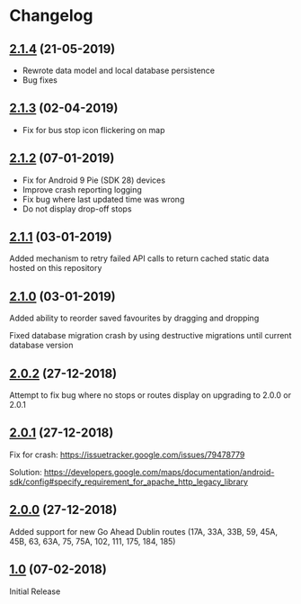 # Changelog

## [2.1.4](https://github.com/conor-ob/dublin-bus-pal/compare/2.1.3...2.1.4) (21-05-2019)
* Rewrote data model and local database persistence
* Bug fixes

## [2.1.3](https://github.com/conor-ob/dublin-bus-pal/compare/2.1.2...2.1.3) (02-04-2019)
* Fix for bus stop icon flickering on map

## [2.1.2](https://github.com/conor-ob/dublin-bus-pal/compare/2.1.1...2.1.2) (07-01-2019)
* Fix for Android 9 Pie (SDK 28) devices
* Improve crash reporting logging
* Fix bug where last updated time was wrong
* Do not display drop-off stops

## [2.1.1](https://github.com/conor-ob/dublin-bus-pal/compare/2.1.0...2.1.1) (03-01-2019)
Added mechanism to retry failed API calls to return cached static data hosted on this repository

## [2.1.0](https://github.com/conor-ob/dublin-bus-pal/compare/2.0.2...2.1.0) (03-01-2019)
Added ability to reorder saved favourites by dragging and dropping

Fixed database migration crash by using destructive migrations until current database version

## [2.0.2](https://github.com/conor-ob/dublin-bus-pal/compare/2.0.1...2.0.2) (27-12-2018)
Attempt to fix bug where no stops or routes display on upgrading to 2.0.0 or 2.0.1

## [2.0.1](https://github.com/conor-ob/dublin-bus-pal/compare/2.0.0...2.0.1) (27-12-2018)
Fix for crash: https://issuetracker.google.com/issues/79478779

Solution: https://developers.google.com/maps/documentation/android-sdk/config#specify_requirement_for_apache_http_legacy_library

## [2.0.0](https://github.com/conor-ob/dublin-bus-pal/compare/1.0...2.0.0) (27-12-2018)
Added support for new Go Ahead Dublin routes (17A, 33A, 33B, 59, 45A, 45B, 63, 63A, 75, 75A, 102, 111, 175, 184, 185)

## [1.0](https://github.com/conor-ob/dublin-bus-pal/compare/1.0) (07-02-2018)
Initial Release
